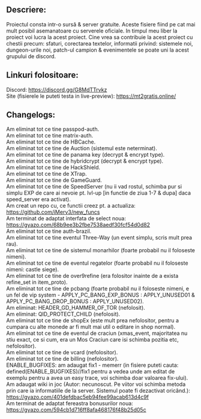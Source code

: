 ## Descriere:
Proiectul consta intr-o sursă & server gratuite. Aceste fisiere fiind pe cat mai mult posibil asemanatoare cu serverele oficiale. In timpul meu liber la proiect voi lucra la acest proiect. Cine vrea sa contribuie la acest proiect cu chestii precum: sfaturi, corectarea textelor, informatii privind: sistemele noi, dungeon-urile noi, patch-ul campion & evenimentele se poate uni la acest grupului de discord.
 
## Linkuri folositoare:
Discord: https://discord.gg/G8MdTTrvkz \
Site (fisierele le puteti testa in live-preview): https://mt2gratis.online/ 
 
 ## Changelogs:
 Am eliminat tot ce tine passpod-auth. \
 Am eliminat tot ce tine matrix-auth. \
 Am eliminat tot ce tine de HBCache. \
 Am eliminat tot ce tine de Auction (sistemul este neterminat). \
 Am eliminat tot ce tine de panama key (decrypt & encrypt type). \
 Am eliminat tot ce tine de hybridcrypt (decrypt & encrypt type). \
 Am eliminat tot ce tine de HackShield. \
 Am eliminat tot ce tine de XTrap. \
 Am eliminat tot ce tine de GameGuard. \
 Am eliminat tot ce tine de SpeedServer (nu ii vad rostul, schimba pur si simplu EXP de care ai nevoie pt. lvl-up [in functie de ziua 1-7 & dupa] daca speed_server era activat). \
 Am creat un repo cu, ce functii creez pt. a actualiza: https://github.com/iMerv3/new_funcs \
 Am terminat de adaptat interfata de select noua: https://gyazo.com/68b9ee3b2fbe7538aedf30fcf54d0d82 \
 Am eliminat tot ce tine auth-brazil. \
 Am eliminat tot ce tine eventul Three-Way (un event simplu, scris mult prea rau). \
 Am eliminat tot ce tine de sistemul monarhilor (foarte probabil nu il foloseste nimeni). \
 Am eliminat tot ce tine de eventul regatelor (foarte probabil nu il foloseste nimeni: castle siege). \
 Am eliminat tot ce tine de over9refine (era folositor inainte de a exista refine_set in item_proto). \
 Am eliminat tot ce tine de pcbang (foarte probabil nu il foloseste nimeni, e un fel de vip system - APPLY_PC_BANG_EXP_BONUS : APPLY_UNUSED01 & APPLY_PC_BANG_DROP_BONUS : APPLY_UNUSED02). \
 Am eliminat: HEADER_GD_HAMMER_OF_TOR (nefolosit). \
 Am eliminat: QID_PROTECT_CHILD (nefolosit). \
 Am eliminat tot ce tine de shopEx (este mult prea nefolositor, pentru a cumpara cu alte monede ar fi mult mai util o editare in shop normal). \
 Am eliminat tot ce tine de eventul de craciun (xmas_event, majoritatea nu stiu exact, ce si cum, era un Mos Craciun care isi schimba pozitia etc, nefolositor). \
 Am eliminat tot ce tine de vcard (nefolositor). \
 Am eliminat tot ce tine de billing (nefolositor). \
 ENABLE_BUGFIXES: am adaugat fix1 - memerr (in fisiere puteti cauta: defined(ENABLE_BUGFIXES)//fix1 pentru a vedea unde am editat de exemplu pentru a avea un easy trace, voi schimba doar valoarea fix-ului). \
 Am adaugat wiki in joc (Autor: necunoscut. Pe viitor voi schimba metoda prin care ia informatiile de la server. Sistemul poate fi dezactivat oricând.): https://gyazo.com/401defdbac5eb94fee99acab613d4c9f \
 Am terminat de adaptat fereastra bonusurilor noua: https://gyazo.com/594cb1d716ff8afa468176f48b25d05c 
 
